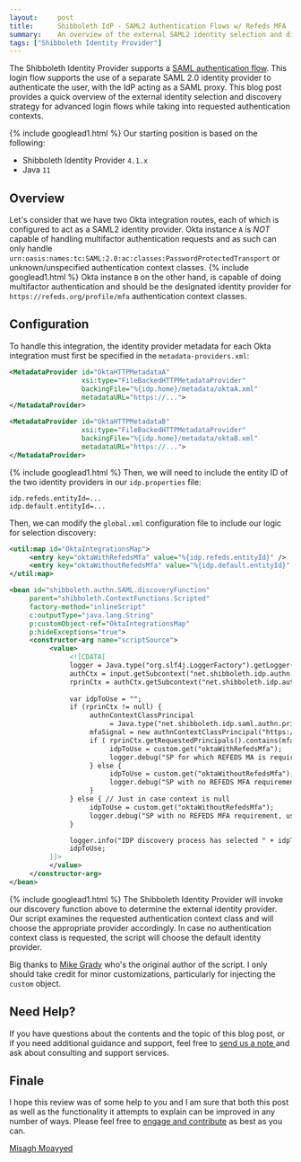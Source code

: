 ```yaml
---
layout:     post
title:      Shibboleth IdP - SAML2 Authentication Flows w/ Refeds MFA
summary:    An overview of the external SAML2 identity selection and discovery strategy in the Shibboleth Identity Provider while taking into requested authentication contexts, specifically for Refeds MFA.
tags: ["Shibboleth Identity Provider"]
---
```


The Shibboleth Identity Provider supports a [SAML authentication flow](https://shibboleth.atlassian.net/wiki/spaces/IDP4/pages/1282539600/SAMLAuthnConfiguration). This login flow supports the use of a separate SAML 2.0 identity provider to authenticate the user, with the IdP acting as a SAML proxy. This blog post provides a quick overview of the external identity selection and discovery strategy for advanced login flows while taking into requested authentication contexts.

{% include googlead1.html  %}
Our starting position is based on the following:

- Shibboleth Identity Provider `4.1.x`
- Java `11`


## Overview

Let's consider that we have two Okta integration routes, each of which is configured to act as a SAML2 identity provider. Okta instance `A` is *NOT* capable of handling multifactor authentication requests and as such can only handle `urn:oasis:names:tc:SAML:2.0:ac:classes:PasswordProtectedTransport` or unknown/unspecified authentication context classes. 
{% include googlead1.html  %} Okta instance `B` on the other hand, is capable of doing multifactor authentication and should be the designated identity provider for `https://refeds.org/profile/mfa` authentication context classes. 

## Configuration 

To handle this integration, the identity provider metadata for each Okta integration must first be specified in the `metadata-providers.xml`:

```xml
<MetadataProvider id="OktaHTTPMetadataA"
                  xsi:type="FileBackedHTTPMetadataProvider"
                  backingFile="%{idp.home}/metadata/oktaA.xml"
                  metadataURL="https://...">
</MetadataProvider>

<MetadataProvider id="OktaHTTPMetadataB"
                  xsi:type="FileBackedHTTPMetadataProvider"
                  backingFile="%{idp.home}/metadata/oktaB.xml"
                  metadataURL="https://...">
</MetadataProvider>
```

{% include googlead1.html  %}
Then, we will need to include the entity ID of the two identity providers in our `idp.properties` file:

```properties
idp.refeds.entityId=...
idp.default.entityId=...
```

Then, we can modify the `global.xml` configuration file to include our logic for selection discovery:

```xml
<util:map id="OktaIntegrationsMap">
     <entry key="oktaWithRefedsMfa" value="%{idp.refeds.entityId}" />
     <entry key="oktaWithoutRefedsMfa" value="%{idp.default.entityId}" />
</util:map>

<bean id="shibboleth.authn.SAML.discoveryFunction" 
     parent="shibboleth.ContextFunctions.Scripted"
     factory-method="inlineScript"
     c:outputType="java.lang.String"
     p:customObject-ref="OktaIntegrationsMap"
     p:hideExceptions="true">
     <constructor-arg name="scriptSource">
          <value>
               <![CDATA[
               logger = Java.type("org.slf4j.LoggerFactory").getLogger("net.shibboleth.idp.authn");
               authCtx = input.getSubcontext("net.shibboleth.idp.authn.context.AuthenticationContext");
               rprinCtx = authCtx.getSubcontext("net.shibboleth.idp.authn.context.RequestedPrincipalContext");
               
               var idpToUse = "";
               if (rprinCtx != null) {
                    authnContextClassPrincipal
                         = Java.type("net.shibboleth.idp.saml.authn.principal.AuthnContextClassRefPrincipal");
                    mfaSignal = new authnContextClassPrincipal("https://refeds.org/profile/mfa");
                    if ( rprinCtx.getRequestedPrincipals().contains(mfaSignal) ) {
                         idpToUse = custom.get("oktaWithRefedsMfa");
                         logger.debug("SP for which REFEDS MA is required, use " + idpToUse);
                    } else {
                         idpToUse = custom.get("oktaWithoutRefedsMfa");
                         logger.debug("SP with no REFEDS MFA requirement, use " + idpToUse);
                    }
               } else { // Just in case context is null
                    idpToUse = custom.get("oktaWithoutRefedsMfa");
                    logger.debug("SP with no REFEDS MFA requirement, use " + idpToUse);
               }

               logger.info("IDP discovery process has selected " + idpToUse);
               idpToUse;
          ]]>
          </value>
     </constructor-arg>
</bean>
```

{% include googlead1.html  %}
The Shibboleth Identity Provider will invoke our discovery function above to determine the external identity provider. Our script examines the requested authentication context class and will choose the appropriate provider accordingly. In case no authentication context class is requested, the script will choose the default identity provider.

Big thanks to [Mike Grady](https://www.linkedin.com/in/mapgrady) who's the original author of the script. I only should take credit for minor customizations, particularly for injecting the `custom` object.

## Need Help?

If you have questions about the contents and the topic of this blog post, or if you need additional guidance and support, feel free to [send us a note ](/#contact-section-header) and ask about consulting and support services.

## Finale

I hope this review was of some help to you and I am sure that both this post as well as the functionality it attempts to explain can be improved in any number of ways. Please feel free to [engage and contribute](https://apereo.github.io/cas/developer/Contributor-Guidelines.html) as best as you can.

[Misagh Moayyed](https://fawnoos.com)